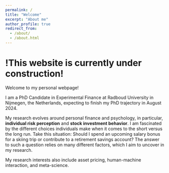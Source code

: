 ```yaml
---
permalink: /
title: "Welcome"
excerpt: "About me"
author_profile: true
redirect_from: 
  - /about/
  - /about.html
---
```


!This website is currently under construction!
======

Welcome to my personal webpage!

I am a PhD Candidate in Experimental Finance at Radboud University in Nijmegen, the Netherlands, expecting to finish my PhD trajectory in August 2024. 

My research evolves around personal finance and psychology, in particular,  __individual risk perception__ and __stock investment behavior__. I am fascinated by the different choices individuals make when it comes to the short versus the long run. Take this situation: Should I spend an upcoming salary bonus for a skiing trip or contribute to a retirement savings account? The answer to such a question relies on many different factors, which I aim to uncover in my research.

My research interests also include asset pricing, human-machine interaction, and meta-science.

